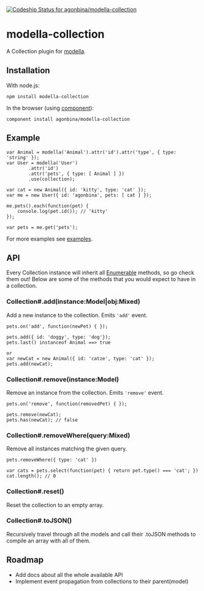 [ ![Codeship Status for agonbina/modella-collection](https://www.codeship.io/projects/0688df10-180b-0132-fe58-066ba6aa23b2/status)](https://www.codeship.io/projects/34189)

# modella-collection
A Collection plugin for [modella](https://github.com/modella/modella).

## Installation

With node.js:

    npm install modella-collection

In the browser (using [component](https://github.com/component/component)):

    component install agonbina/modella-collection


## Example
```
var Animal = modella('Animal').attr('id').attr('type', { type: 'string' });
var User = modella('User')
        .attr('id')
        .attr('pets', { type: [ Animal ] })
        .use(collection);

var cat = new Animal({ id: 'kitty', type: 'cat' });
var me = new User({ id: 'agonbina', pets: [ cat ] });

me.pets().each(function(pet) {
    console.log(pet.id()); // 'kitty'
});

var pets = me.get('pets');
```
For more examples see [examples](/example).

## API

Every Collection instance will inherit all [Enumerable](https://github.com/component/enumerable) methods, so go check them out!
Below are some of the methods that you would expect to have in a collection.

### Collection#.add(instance:Model|obj:Mixed)
Add a new instance to the collection. Emits ```'add'``` event.
```
pets.on('add', function(newPet) { });

pets.add({ id: 'doggy', type: 'dog'});
pets.last() instanceof Animal ==> true

or
var newCat = new Animal({ id: 'catze', type: 'cat' });
pets.add(newCat);
```

### Collection#.remove(instance:Model)
Remove an instance from the collection. Emits ```'remove'``` event.
```
pets.on('remove', function(removedPet) { });

pets.remove(newCat);
pets.has(newCat); // false
```

### Collection#.removeWhere(query:Mixed)
Remove all instances matching the given query.
```
pets.removeWhere({ type: 'cat' })

var cats = pets.select(function(pet) { return pet.type() === 'cat'; })
cat.length(); // 0
```

### Collection#.reset()
Reset the collection to an empty array.

### Collection#.toJSON()
Recursively travel through all the models and call their .toJSON methods to compile an array with all of them.

## Roadmap
- Add docs about all the whole available API
- Implement event propagation from collections to their parent(model)
